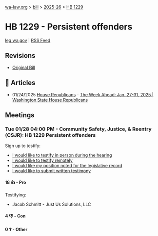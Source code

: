 [wa-law.org](/) > [bill](/bill/) > [2025-26](/bill/2025-26/) > [HB 1229](/bill/2025-26/hb/1229/)

# HB 1229 - Persistent offenders
[leg.wa.gov](https://app.leg.wa.gov/billsummary?BillNumber=1229&Year=2025&Initiative=false) | [RSS Feed](./rss.xml)

## Revisions
* [Original Bill](1/)

## 📰 Articles
* 01/24/2025 [House Republicans](/org/house_republicans/) - [The Week Ahead: Jan. 27-31, 2025 | Washington State House Republicans](https://houserepublicans.wa.gov/week/the-week-ahead-jan-27-31-2025/#:~:text=HB%201229)

## Meetings
### Tue 01/28 04:00 PM - Community Safety, Justice, & Reentry (CSJR): HB 1229 Persistent offenders
Sign up to testify:
* [I would like to testify in person during the hearing](https://app.leg.wa.gov/csi/Testifier/Add?chamber=House&mId=32554&aId=161957&caId=25104&tId=1)
* [I would like to testify remotely](https://app.leg.wa.gov/csi/Testifier/Add?chamber=House&mId=32554&aId=161957&caId=25104&tId=2)
* [I would like my position noted for the legislative record](https://app.leg.wa.gov/csi/Testifier/Add?chamber=House&mId=32554&aId=161957&caId=25104&tId=3)
* [I would like to submit written testimony](https://app.leg.wa.gov/csi/Testifier/Add?chamber=House&mId=32554&aId=161957&caId=25104&tId=4)

#### 18 👍 - Pro
Testifying:
* Jacob Schmitt - Just Us Solutions, LLC

#### 4 👎 - Con

#### 0 ❓ - Other
